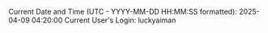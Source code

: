 Current Date and Time (UTC - YYYY-MM-DD HH:MM:SS formatted): 2025-04-09 04:20:00
Current User's Login: luckyaiman
